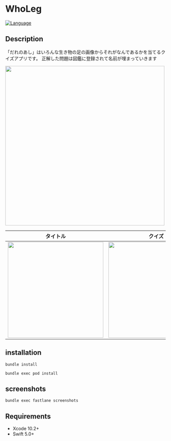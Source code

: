 # WhoLeg

[![Language](https://img.shields.io/badge/language-Swift%205.0-orange.svg)](https://swift.org)

## Description
「だれのあし」はいろんな生き物の足の画像からそれがなんであるかを当てるクイズアプリです。
正解した問題は図鑑に登録されて名前が埋まっていきます


<img src="https://user-images.githubusercontent.com/42649032/57971967-dfb6c880-79cf-11e9-8238-0d6ced3f3de5.png" width="500">


|タイトル|クイズ |図鑑|結果|
|---|---|---|---|
|<img src="https://user-images.githubusercontent.com/42649032/58368364-04a6c080-7f27-11e9-9b0c-b0cd9cf17d7d.png" width="300"> |<img src="https://user-images.githubusercontent.com/42649032/58368370-1be5ae00-7f27-11e9-8562-1dc8c713bfcf.png" width="300"> |<img src="https://user-images.githubusercontent.com/42649032/58368373-1ee09e80-7f27-11e9-9be3-ed88d62ff413.png" width="300"> |<img src="https://user-images.githubusercontent.com/42649032/58368365-0a040b00-7f27-11e9-8d84-a5ece31fc2b7.png" width="300">|<img src="https://user-images.githubusercontent.com/42649032/58368365-0a040b00-7f27-11e9-8d84-a5ece31fc2b7.png" width="300">|

## installation
```
bundle install
```

```
bundle exec pod install
```

## screenshots
```
bundle exec fastlane screenshots
```

## Requirements

- Xcode 10.2+
- Swift 5.0+
